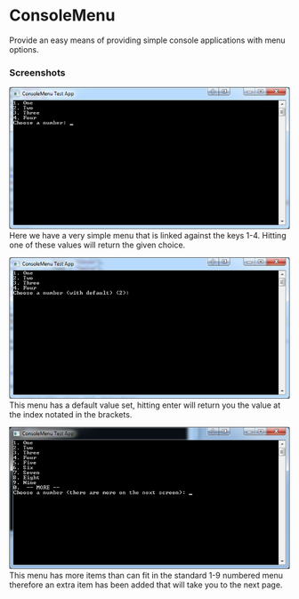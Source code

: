 ConsoleMenu
===========

Provide an easy means of providing simple console applications with menu options.


### Screenshots

![Simple Menu](doc/SimpleMenu.png)
Here we have a very simple menu that is linked against the keys 1-4. Hitting one of these values will return the given choice.



![Menu With Default](doc/MenuWithDefault.png)
This menu has a default value set, hitting enter will return you the value at the index notated in the brackets.



![Menu With Overflow](doc/MenuWithOverflow.png)
This menu has more items than can fit in the standard 1-9 numbered menu therefore an extra item has been added that will take you to the next page.
